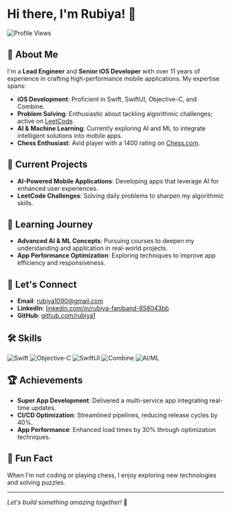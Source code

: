 # Hi there, I'm Rubiya! 👋

![Profile Views](https://komarev.com/ghpvc/?username=rubiya&color=blue)

## 🚀 About Me

I'm a **Lead Engineer** and **Senior iOS Developer** with over 11 years of experience in crafting high-performance mobile applications. My expertise spans:

- **iOS Development**: Proficient in Swift, SwiftUI, Objective-C, and Combine.
- **Problem Solving**: Enthusiastic about tackling algorithmic challenges; active on [LeetCode](https://leetcode.com/u/Rubiya1090).
- **AI & Machine Learning**: Currently exploring AI and ML to integrate intelligent solutions into mobile apps.
- **Chess Enthusiast**: Avid player with a 1400 rating on [Chess.com](https://www.chess.com/member/rubiya).

## 🔭 Current Projects

- **AI-Powered Mobile Applications**: Developing apps that leverage AI for enhanced user experiences.
- **LeetCode Challenges**: Solving daily problems to sharpen my algorithmic skills.

## 🌱 Learning Journey

- **Advanced AI & ML Concepts**: Pursuing courses to deepen my understanding and application in real-world projects.
- **App Performance Optimization**: Exploring techniques to improve app efficiency and responsiveness.

## 💬 Let's Connect

- **Email**: [rubiya1090@gmail.com](mailto:rubiya1090@gmail.com)
- **LinkedIn**: [linkedin.com/in/rubiya-faniband-858043bb](https://linkedin.com/in/rubiya-faniband-858043bb)
- **GitHub**: [github.com/rubiya1](https://github.com/rubiya1)

## 🛠️ Skills

![Swift](https://img.shields.io/badge/Swift-FA7343?style=for-the-badge&logo=swift&logoColor=white)
![Objective-C](https://img.shields.io/badge/Objective--C-43853D?style=for-the-badge&logo=apple&logoColor=white)
![SwiftUI](https://img.shields.io/badge/SwiftUI-0078D4?style=for-the-badge&logo=swift&logoColor=white)
![Combine](https://img.shields.io/badge/Combine-5C2D91?style=for-the-badge&logo=apple&logoColor=white)
![AI/ML](https://img.shields.io/badge/AI%2FML-FF6F00?style=for-the-badge&logo=ai&logoColor=white)

## 🏆 Achievements

- **Super App Development**: Delivered a multi-service app integrating real-time updates.
- **CI/CD Optimization**: Streamlined pipelines, reducing release cycles by 40%.
- **App Performance**: Enhanced load times by 30% through optimization techniques.

## 🎯 Fun Fact

When I'm not coding or playing chess, I enjoy exploring new technologies and solving puzzles.

---

*Let's build something amazing together!* 🎉

